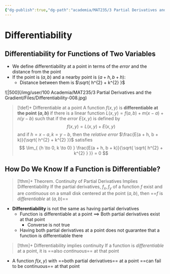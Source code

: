 ```yaml
---
{"dg-publish":true,"dg-path":"academia/MAT235/3 Partial Derivatives and the Gradient/Differentiability.md","permalink":"/academia/mat-235/3-partial-derivatives-and-the-gradient/differentiability/","tags":["lecture","math","note","university"],"created":"2024-11-29T22:06:41.990-05:00","updated":"2025-01-09T19:06:03.869-05:00"}
---
```



# Differentiability

## Differentiability for Functions of Two Variables

- We define differentiability at a point in terms of the *error* and the distance from the point
- If the point is $(a, b)$ and a nearby point is $(a + h, b + h)$:
    - Distance between them is $\sqrt{ h^{2} + k^{2} }$

![|500](/img/user/100 Academia/MAT235/3 Partial Derivatives and the Gradient/Files/Differentiability-008.jpg)

> [!def]+ Differentiable at a point
> A function $f(x, y)$ is **differentiable at the point $(a, b)$** if there is a linear function $L(x, y) = f(a, b) + m(x-a) + n(y-b)$ such that if the *error* $E(x, y)$ is defined by
> $$
> f(x,y) = L(x, y) + E(x, y)
> $$
> and if $h = x-a, k = y-b$, then the *relative error* $\frac{E(a + h, b + k)}{\sqrt{ h^{2} + k^{2} }}$ satisfies
> $$
> \lim_{ {h \to 0, k \to 0} } \frac{E(a + h, b + k)}{\sqrt{ \sqrt{ h^{2} + k^{2} } }} = 0
> $$

## How Do We Know If a Function is Differentiable?

> [!thm]+ Theorem. Continuity of Partial Derivatives Implies Differentiability
> If the partial derivatives, $f_{x}, f_{y}$ of a function $f$ exist and are *continuous* on a small disk centered at the point $(a, b)$, then ==$f$ is *differentiable* at $(a, b)$==

- **Differentiability** is not the same as having partial derivatives
    - Function is differentiable at a point $\implies$ Both partial derivatives exist at that point
        - Converse is not true
    - Having both partial derivatives at a point does not guarantee that a function is differentiable there

> [!thm]+ Differentiability implies continuity
> If a function is *differentiable* at a point, it is ==also *continuous*== at that point

- A function $f(x, y)$ with ==both partial derivatives== at a point ==can fail to be continuous== at that point
